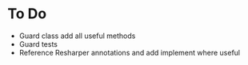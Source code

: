 ﻿# To Do

- Guard class add all useful methods
- Guard tests
- Reference Resharper annotations and add implement where useful

